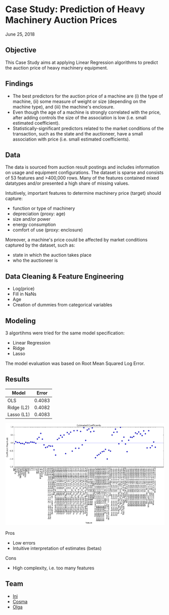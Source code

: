 # Case Study: Prediction of Heavy Machinery Auction Prices
June 25, 2018

## Objective
This Case Study aims at applying Linear Regression algorithms to predict the auction price of heavy machinery equipment.


## Findings
* The best predictors for the auction price of a machine are (i) the type of machine, (ii) some measure of weight or size (depending on the machine type), and (iii) the machine's enclosure.
* Even though the age of a machine is strongly correlated with the price, after adding controls the size of the association is low (i.e. small estimated coefficient).
* Statistically-significant predictors related to the market conditions of the transaction, such as the state and the auctioneer, have a small association with price (i.e. small estimated coefficients).


## Data
The data is sourced from auction result postings and includes information on usage and equipment configurations. The dataset is sparse and consists of 53 features and >400,000 rows. Many of the features contained mixed datatypes and/or presented a high share of missing values.

Intuitively, important features to determine machinery price (target) should capture:
* function or type of machinery
* depreciation (proxy: age)
* size and/or power
* energy consumption
* comfort of use (proxy: enclosure)

Moreover, a machine's price could be affected by market conditions captured by the dataset, such as:
* state in which the auction takes place
* who the auctioneer is

## Data Cleaning & Feature Engineering
* Log(price)
* Fill in NaNs
* Age
* Creation of dummies from categorical variables

## Modeling
3 algortihms were tried for the same model specification:
* Linear Regression
* Ridge
* Lasso

The model evaluation was based on Root Mean Squared Log Error.

## Results

| Model  |  Error     |
| ------------------------ | ------------- |
| OLS                 | 0.4083        |
| Ridge (L2)          | 0.4082        |
| Lasso (L1)          | 0.4083        |

[Coefficients]: https://github.com/mcarpanelli/Case-Study-Tractors/blob/master/coefficients.png?raw=true

![Coefficients]


Pros
* Low errors
* Intuitive interpretation of estimates (betas)

Cons
* High complexity, i.e. too many features

## Team
* [Ini](https://github.com/inistar)
* [Cosma](https://github.com/cosmakufa)
* [Olga](https://github.com/olgaiushchenko/)
